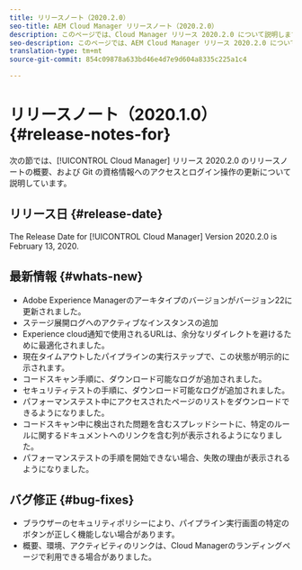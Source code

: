 ```yaml
---
title: リリースノート（2020.2.0）
seo-title: AEM Cloud Manager リリースノート（2020.2.0）
description: このページでは、Cloud Manager リリース 2020.2.0 について説明します。
seo-description: このページでは、AEM Cloud Manager リリース 2020.2.0 について説明します。
translation-type: tm+mt
source-git-commit: 854c09878a633bd46e4d7e9d604a8335c225a1c4

---
```


# リリースノート（2020.1.0） {#release-notes-for}

次の節では、[!UICONTROL Cloud Manager] リリース 2020.2.0 のリリースノートの概要、および Git の資格情報へのアクセスとログイン操作の更新について説明しています。

## リリース日 {#release-date}

The Release Date for [!UICONTROL Cloud Manager] Version 2020.2.0 is February 13, 2020.

## 最新情報 {#whats-new}

* Adobe Experience Managerのアーキタイプのバージョンがバージョン22に更新されました。
* ステージ展開ログへのアクティブなインスタンスの追加
* Experience cloud通知で使用されるURLは、余分なリダイレクトを避けるために最適化されました。
* 現在タイムアウトしたパイプラインの実行ステップで、この状態が明示的に示されます。
* コードスキャン手順に、ダウンロード可能なログが追加されました。
* セキュリティテストの手順に、ダウンロード可能なログが追加されました。
* パフォーマンステスト中にアクセスされたページのリストをダウンロードできるようになりました。
* コードスキャン中に検出された問題を含むスプレッドシートに、特定のルールに関するドキュメントへのリンクを含む列が表示されるようになりました。
* パフォーマンステストの手順を開始できない場合、失敗の理由が表示されるようになりました。

## バグ修正 {#bug-fixes}

* ブラウザーのセキュリティポリシーにより、パイプライン実行画面の特定のボタンが正しく機能しない場合があります。
* 概要、環境、アクティビティのリンクは、Cloud Managerのランディングページで利用できる場合がありました。
